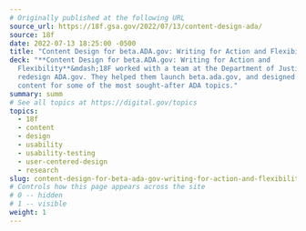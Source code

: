 ```yaml
---
# Originally published at the following URL
source_url: https://18f.gsa.gov/2022/07/13/content-design-ada/
source: 18f
date: 2022-07-13 18:25:00 -0500
title: "Content Design for beta.ADA.gov: Writing for Action and Flexibility"
deck: "**Content Design for beta.ADA.gov: Writing for Action and
  Flexibility**&mdash;18F worked with a team at the Department of Justice to
  redesign ADA.gov. They helped them launch beta.ada.gov, and designed new
  content for some of the most sought-after ADA topics."
summary: summ
# See all topics at https://digital.gov/topics
topics:
  - 18f
  - content
  - design
  - usability
  - usability-testing
  - user-centered-design
  - research
slug: content-design-for-beta-ada-gov-writing-for-action-and-flexibility
# Controls how this page appears across the site
# 0 -- hidden
# 1 -- visible
weight: 1
---
```

